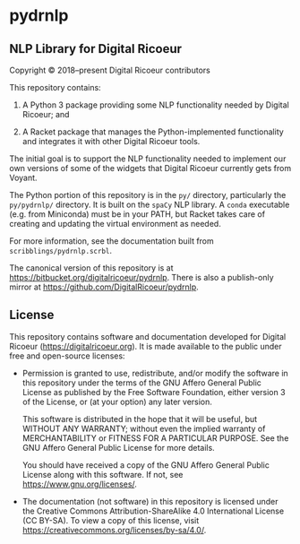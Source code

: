 # pydrnlp #
## NLP Library for Digital Ricoeur ##

Copyright © 2018–present Digital Ricoeur contributors

This repository contains:

1. A Python 3 package providing some NLP functionality needed
   by Digital Ricoeur; and

2. A Racket package that manages the Python-implemented
   functionality and integrates it with other Digital Ricoeur tools.

The initial goal is to support the NLP functionality needed
to implement our own versions of some of the widgets that
Digital Ricoeur currently gets from Voyant.

The Python portion of this repository is in the `py/` directory,
particularly the `py/pydrnlp/` directory.
It is built on the `spaCy` NLP library.
A `conda` executable (e.g. from Miniconda) must be in your PATH,
but Racket takes care of creating and updating the virtual
environment as needed.

For more information, see the documentation built from
`scribblings/pydrnlp.scrbl`.

The canonical version of this repository is at
<https://bitbucket.org/digitalricoeur/pydrnlp>.
There is also a publish-only mirror at
<https://github.com/DigitalRicoeur/pydrnlp>.


## License ##

This repository contains software and documentation developed for
Digital Ricoeur (<https://digitalricoeur.org>).
It is made available to the public under free and open-source licenses:

-   Permission is granted to use, redistribute, and/or modify the software in
    this repository under the terms of the GNU Affero General Public License
    as published by the Free Software Foundation, either version 3 of the
    License, or (at your option) any later version.

    This software is distributed in the hope that it will be useful,
    but WITHOUT ANY WARRANTY; without even the implied warranty of
    MERCHANTABILITY or FITNESS FOR A PARTICULAR PURPOSE.
    See the GNU Affero General Public License for more details.

    You should have received a copy of the GNU Affero General Public License
    along with this software. If not, see <https://www.gnu.org/licenses/>.

-   The documentation (not software) in this repository is licensed
    under the Creative Commons Attribution-ShareAlike 4.0 International
    License (CC BY-SA).
    To view a copy of this license, visit
    <https://creativecommons.org/licenses/by-sa/4.0/>.
